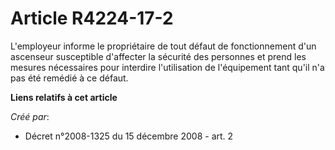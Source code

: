 # Article R4224-17-2

L'employeur informe le propriétaire de tout défaut de fonctionnement d'un ascenseur susceptible d'affecter la sécurité des
personnes et prend les mesures nécessaires pour interdire l'utilisation de l'équipement tant qu'il n'a pas été remédié à ce
défaut.

**Liens relatifs à cet article**

_Créé par_:

  - Décret n°2008-1325 du 15 décembre 2008 - art. 2
